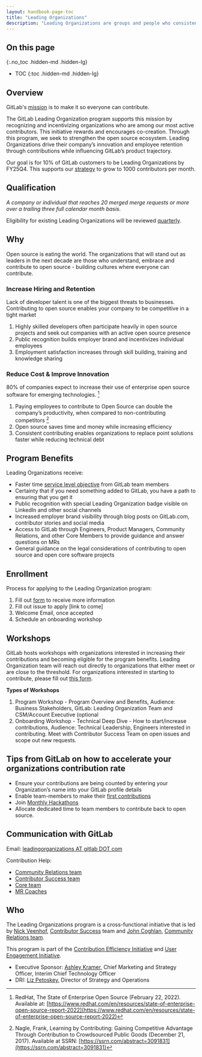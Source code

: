 ```yaml
---
layout: handbook-page-toc
title: "Leading Organizations"
description: "Leading Organizations are groups and people who consistently make meaningful contributions to GitLab."
---
```


## On this page
{:.no_toc .hidden-md .hidden-lg}

- TOC
{:toc .hidden-md .hidden-lg}

## Overview

GitLab's [mission](/company/mission/#mission) is to make it so everyone can contribute. 

The GitLab Leading Organization program supports this mission by recognizing and incentivizing organizations who are among our most active contributors. This initiative rewards and encourages co-creation. Through this program, we seek to strengthen the open source ecosystem. Leading Organizations drive their company’s innovation and employee retention through contributions while influencing GitLab’s product trajectory. 

Our goal is for 10% of GitLab customers to be Leading Organizations by FY25Q4. This supports our [strategy](/company/strategy/#2-build-on-our-open-core-strength) to grow to 1000 contributors per month.

## Qualification

_A company or individual that reaches 20 merged merge requests or more over a trailing three full calendar month basis._

Eligibility for existing Leading Organizations will be reviewed [quarterly](/handbook/communication/#communicating-dates-and-time).

## Why

Open source is eating the world. The organizations that will stand out as leaders in the next decade are those who understand, embrace and contribute to open source - building cultures where everyone can contribute.

### Increase Hiring and Retention

Lack of developer talent is one of the biggest threats to businesses. Contributing to open source enables your company to be competitive in a tight market

1. Highly skilled developers often participate heavily in open source projects and seek out companies with an active open source presence 
1. Public recognition builds employer brand and incentivizes individual employees
1. Employment satisfaction increases through skill building, training and knowledge sharing

### Reduce Cost & Improve Innovation

80% of companies expect to increase their use of enterprise open source software for emerging technologies. [^1]

1. Paying employees to contribute to Open Source can double the company’s productivity, when compared to non-contributing competitors [^2]
1. Open source saves time and money while increasing efficiency 
1. Consistent contributing enables organizations to replace point solutions faster while reducing technical debt

## Program Benefits

Leading Organizations receive: 

- Faster time [service level objective](/handbook/engineering/workflow/code-review/#review-response-slo) from GitLab team members
- Certainty that if you need something added to GitLab, you have a path to ensuring that you get it
- Public recognition with special Leading Organization badge visible on LinkedIn and other social channels
- Increased employer brand visibility through blog posts on GitLab.com, contributor stories and social media
- Access to GitLab through Engineers, Product Managers, Community Relations, and other Core Members to provide guidance and answer questions on MRs
- General guidance on the legal considerations of contributing to open source and open core software projects

## Enrollment

Process for applying to the Leading Organization program: 

1. Fill out [form](https://forms.gle/HRWyXBKkgbnwhUdU6) to receive more information
1. Fill out issue to apply [link to come] 
1. Welcome Email, once accepted
1. Schedule an onboarding workshop

## Workshops

GitLab hosts workshops with organizations interested in increasing their contributions and becoming eligible for the program benefits. Leading Organization team will reach out directly to organizations that either meet or are close to the threshold. For organizations interested in starting to contribute, please fill out [this form](https://forms.gle/HRWyXBKkgbnwhUdU6).

**Types of Workshops**

1. Program Workshop - Program Overview and Benefits, Audience: Business Stakeholders, GitLab: Leading Organization Team and CSM/Account Executive (optional
2. Onboarding Workshop - Technical Deep Dive -  How to start/increase contributions, Audience: Technical Leadership, Engineers interested in contributing. Meet with Contributor Success Team on open issues and scope out new requests. 

## Tips from GitLab on how to accelerate your organizations contribution rate

- Ensure your contributions are being counted by entering your Organization’s name into your GitLab profile details
- Enable team-members to make their [first contributions](/community/hackathon/)
- Join [Monthly Hackathons](/community/hackathon/)
- Allocate dedicated time to team members to contribute back to open source.

## Communication with GitLab

Email: [leadingorganizations AT gitlab DOT com](mailto:leadingorganizations@gitlab.com)

Contribution Help: 
- [Community Relations team](/handbook/marketing/community-relations/)
- [Contributor Success team](/handbook/engineering/quality/contributor-success/)
- [Core team](/community/core-team/)
- [MR Coaches](/job-families/expert/merge-request-coach/)

## Who

The Leading Organizations program is a cross-functional initiative that is led by [Nick Veenhof](/company/team/#nick_vh), [Contributor Success](/handbook/engineering/quality/contributor-success/) team and [John Coghlan](/company/team/#johncoghlan), [Community Relations team](/handbook/marketing/community-relations/). 

This program is part of the [Contribution Efficiency Initiative](https://about.gitlab.com/handbook/marketing/community-relations/code-contributor-program/collaborations/) and [User Engagement Initiative](https://gitlab.com/groups/gitlab-com/-/epics/1794).

- Executive Sponsor: [Ashley Kramer](/company/team/#akramer), Chief Marketing and Strategy Officer, Interim Chief Technology Officer
- DRI: [Liz Petoskey](/company/team/#epetoskey), Director of Strategy and Operations


[^1]: RedHat, The State of Enterprise Open Source (February 22, 2022). Available at: [https://www.redhat.com/en/resources/state-of-enterprise-open-source-report-2022](https://www.redhat.com/en/resources/state-of-enterprise-open-source-report-2022)

[^2]: Nagle, Frank, Learning by Contributing: Gaining Competitive Advantage Through Contribution to Crowdsourced Public Goods (December 21, 2017). Available at SSRN: [https://ssrn.com/abstract=3091831](https://ssrn.com/abstract=3091831)
